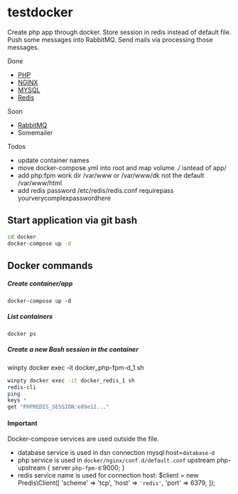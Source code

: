 # testdocker
Create php app through docker.
Store session in redis instead of default file.
Push some messages into RabbitMQ.
Send mails via processing those messages.

Done
- [PHP](https://hub.docker.com/_/php)
- [NGINX](https://hub.docker.com/_/nginx)
- [MYSQL](https://hub.docker.com/_/mysql)
- [Redis](https://hub.docker.com/_/redis)

Soon
- [RabbitMQ](https://hub.docker.com/_/rabbitmq)
- Somemailer

Todos
- update container names
- move docker-compose.yml into root and map volume ./ isntead of app/
- add php:fpm work dir /var/www or /var/www/dk not the default /var/www/html
- add redis password
/etc/redis/redis.conf
requirepass yourverycomplexpasswordhere

## Start application via git bash
```sh
cd docker
docker-compose up -d
```

## Docker commands
##### Create container/app
`docker-compose up -d`

##### List containers
`docker ps`

##### Create a new Bash session in the container
winpty docker exec -it docker_php-fpm-d_1 sh

```sh
winpty docker exec -it docker_redis_1 sh
redis-cli
ping
keys *
get "PHPREDIS_SESSION:e89e12..."
```
#### Important
Docker-compose services are used outside the file.
- database service is used in dsn connection mysql:host=`database-d`
- php service is used in `docker/nginx/conf.d/default.conf`
upstream php-upstream {
    server `php-fpm-d`:9000;
}
- redis service name is used for connection host:
$client = new Predis\Client([
    'scheme' => 'tcp',
    'host'   => `'redis'`,
    'port'   => 6379,
]);